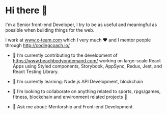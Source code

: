 # Hi there 👋

I'm a Senior front-end Developer, I try to be as useful and meaningful as possible when building things for the web.

I work at www.x-team.com which I very much ❤️ and I mentor people through http://codingcoach.io/

- 🔭 I’m currently contributing to the development of https://www.beachbodyondemand.com/ working on large-scale React Apps using Styled components, Storybook, AppSync, Redux, Jest, and React Testing Library.

- 🌱 I’m currently learning: Node.js API Development, blockchain
- 👯 I’m looking to collaborate on anything related to sports, rpgs/games, fitness, blockchain and environment related projects 🌳
- 💬 Ask me about: Mentorship and Front-end Development.
